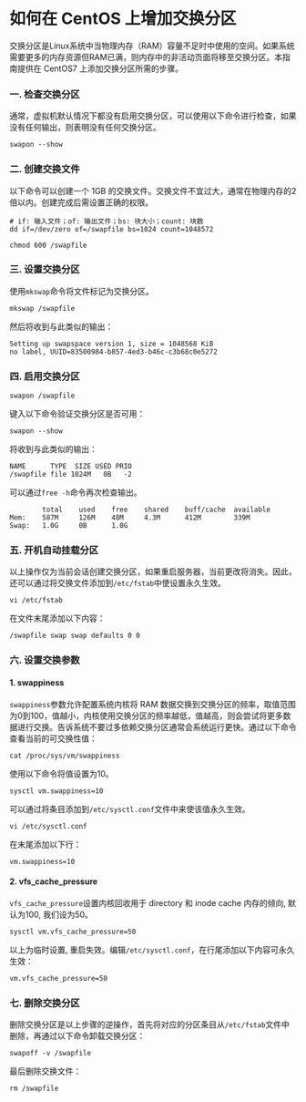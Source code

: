 # 如何在 CentOS 上增加交换分区

交换分区是Linux系统中当物理内存（RAM）容量不足时中使用的空间。如果系统需要更多的内存资源但RAM已满，则内存中的非活动页面将移至交换分区。本指南提供在 CentOS7 上添加交换分区所需的步骤。

### 一. 检查交换分区

通常，虚拟机默认情况下都没有启用交换分区，可以使用以下命令进行检查，如果没有任何输出，则表明没有任何交换分区。

```
swapon --show
```

### 二. 创建交换文件

以下命令可以创建一个 1GB 的交换文件。交换文件不宜过大，通常在物理内存的2倍以内。创建完成后需设置正确的权限。

```
# if: 输入文件；of: 输出文件；bs: 块大小；count: 块数
dd if=/dev/zero of=/swapfile bs=1024 count=1048572

chmod 600 /swapfile
```

### 三. 设置交换分区

使用`mkswap`命令将文件标记为交换分区。

```
mkswap /swapfile
```

然后将收到与此类似的输出：

```
Setting up swapspace version 1, size = 1048568 KiB
no label, UUID=83500984-b857-4ed3-b46c-c3b68c0e5272
```

### 四. 启用交换分区

```
swapon /swapfile
```

键入以下命令验证交换分区是否可用：

```
swapon --show
```

将收到与此类似的输出：

```
NAME      TYPE  SIZE USED PRIO
/swapfile file 1024M   0B   -2
```

可以通过`free -h`命令再次检查输出。

```
        total    used    free    shared    buff/cache  available
Mem:    587M     126M    48M     4.3M      412M        339M
Swap:   1.0G     0B      1.0G
```

### 五. 开机自动挂载分区

以上操作仅为当前会话创建交换分区，如果重启服务器，当前更改将消失。因此，还可以通过将交换文件添加到`/etc/fstab`中使设置永久生效。

```
vi /etc/fstab
```

在文件末尾添加以下内容：

```
/swapfile swap swap defaults 0 0
```

### 六. 设置交换参数

#### 1. swappiness

`swappiness`参数允许配置系统内核将 RAM 数据交换到交换分区的频率，取值范围为0到100，值越小，内核使用交换分区的频率越低，值越高，则会尝试将更多数据进行交换。告诉系统不要过多依赖交换分区通常会系统运行更快。通过以下命令查看当前的可交换性值：

```
cat /proc/sys/vm/swappiness
```

使用以下命令将值设置为10。

```
sysctl vm.swappiness=10
```

可以通过将条目添加到`/etc/sysctl.conf`文件中来使该值永久生效。

```
vi /etc/sysctl.conf
```

在末尾添加以下行：

```
vm.swappiness=10
```

#### 2. vfs_cache_pressure

`vfs_cache_pressure`设置内核回收用于 directory 和 inode cache 内存的倾向, 默认为100, 我们设为50。

```
sysctl vm.vfs_cache_pressure=50 
```

以上为临时设置, 重启失效。编辑`/etc/sysctl.conf`，在行尾添加以下内容可永久生效：

```
vm.vfs_cache_pressure=50
```

### 七. 删除交换分区

删除交换分区是以上步骤的逆操作，首先将对应的分区条目从`/etc/fstab`文件中删除，再通过以下命令卸载交换分区：

```
swapoff -v /swapfile
```

最后删除交换文件：
```
rm /swapfile
```
